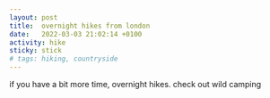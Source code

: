 ```yaml
---
layout: post
title:  overnight hikes from london
date:   2022-03-03 21:02:14 +0100
activity: hike
sticky: stick
# tags: hiking, countryside
---
```


if you have a bit more time, overnight hikes.
check out wild camping